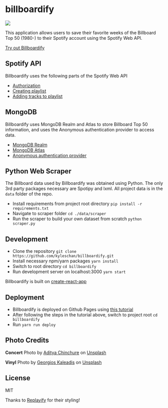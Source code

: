 # billboardify
![](docs/billboardify_usage.gif)

This application allows users to save their favorite weeks of the Billboard Top 50 (1980-) to their Spotify account using the Spotify Web API.

[Try out Billboardify](https://kyleschan.github.io/billboardify)

## Spotify API

Billboardify uses the following parts of the Spotify Web API

- [Authorization](https://developer.spotify.com/documentation/general/guides/authorization-guide/#implicit-grant-flow)
- [Creating playlist](https://developer.spotify.com/documentation/web-api/reference/playlists/create-playlist/)
- [Adding tracks to playlist](https://developer.spotify.com/documentation/web-api/reference/playlists/add-tracks-to-playlist/)

## MongoDB

Billboardify uses MongoDB Realm and Atlas to store Billboard Top 50 information, and uses the Anonymous authentication provider to access data.

- [MongoDB Realm](https://docs.mongodb.com/realm/)
- [MongoDB Atlas](https://docs.atlas.mongodb.com/)
- [Anonymous authentication provider](https://docs.mongodb.com/realm/authentication/anonymous/)

## Python Web Scraper

The Billboard data used by Billboardify was obtained using Python.  The only 3rd party packages necessary are Spotipy and lxml.
All project data is in the `data` folder of the repo.

- Install requirements from project root directory `pip install -r requirements.txt`
- Navigate to scraper folder `cd ./data/scraper`
- Run the scraper to build your own dataset from scratch `python scraper.py`

## Development
- Clone the repository `git clone https://github.com/kyleschan/billboardify.git`
- Install necessary npm/yarn packages `yarn install`
- Switch to root directory `cd billboardify`
- Run development server on localhost:3000 `yarn start`

Billboardify is built on [create-react-app](https://github.com/facebook/create-react-app)

## Deployment
- Billboardify is deployed on Github Pages using [this tutorial](https://create-react-app.dev/docs/deployment/#github-pages-https-pagesgithubcom)
- After following the steps in the tutorial above, switch to project root `cd billboardify`
- Run `yarn run deploy`

## Photo Credits

**Concert**
Photo by [Aditya Chinchure](https://unsplash.com/photos/ZhQCZjr9fHo) on [Unsplash](https://unsplash.com/)

**Vinyl**
Photo by [Georgios Kaleadis](https://unsplash.com/photos/aBTfTMsOCOI) on [Unsplash](https://unsplash.com/)


## License
MIT

Thanks to [Replayify](https://github.com/palampinen/replayify/tree/master/src) for their styling!
